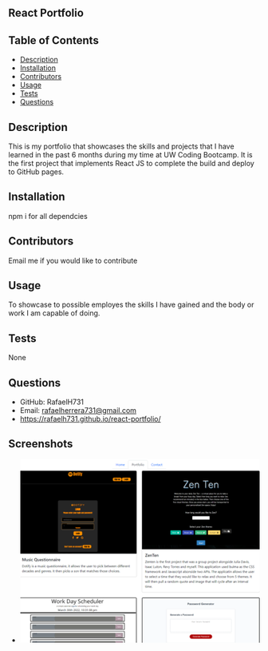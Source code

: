 ## React Portfolio
  
  
 
  ## Table of Contents
  - [Description](#description)
  - [Installation](#nstallation)
  - [Contributors](#contributors)
  - [Usage](#usage)
  - [Tests](#tests)
  - [Questions](#questions)

  ## Description
  This is my portfolio that showcases the skills and projects that I have learned in the past 6 months during my time at UW Coding Bootcamp. It is the first project that implements React JS to complete the build and deploy to GitHub pages. 

  ## Installation
  npm i for all dependcies 

  ## Contributors
  Email me if you would like to contribute

  ## Usage
  To showcase to possible employes the skills I have gained and the body or work I am capable of doing. 

  ## Tests
  None 

  ## Questions
  - GitHub: RafaelH731
  - Email: rafaelherrera731@gmail.com
  - https://rafaelh731.github.io/react-portfolio/
  
  ## Screenshots
  - ![WebsiteScreenshot](./portfolio/src/components/pages/img/portfolio-screenshot.png)
  

